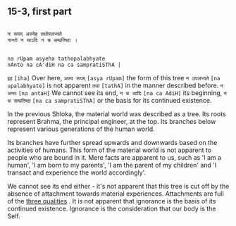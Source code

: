 ## 15-3, first part


```shloka-sa

न रूपम् अस्येह तथोपलभ्यते 
नान्तो न चाऽदिः न च सम्प्रतिष्ठा ।

```
```shloka-sa-hk

na rUpam asyeha tathopalabhyate 
nAnto na cA'diH na ca sampratiSThA |

```
`इह` `[iha]` Over here, `अस्य रूपम्` `[asya rUpam]` the form of this tree `न उपलभ्यते` `[na upalabhyate]` is not apparent `तथा` `[tathA]` in the manner described before. `न अन्तः` `[na antaH]` We cannot see its end, `न च आदिः` `[na ca AdiH]` its beginning, `न च सम्प्रतिष्ठा` `[na ca sampratiSThA]` or the basis for its continued existence.

In the previous Shloka, the material world was described as a tree. Its roots represent Brahma, the principal engineer, at the top. Its branches below represent various generations of the human world. 

Its branches have further spread upwards and downwards based on the activities of humans. This form of the material world is not apparent to people who are bound in it. Mere facts are apparent to us, such as 'I am a human', 'I am born to my parents', 'I am the parent of my children' and 'I transact and experience the world accordingly'.

We cannot see its end either - it's not apparent that this tree is cut off by the absence of attachment towards material experiences. Attachments are full of the 
[three qualities](satva_rajas_tamas_effects)
. It is not apparent that ignorance is the basis of its continued existence. Ignorance is the consideration that our body is the Self.


